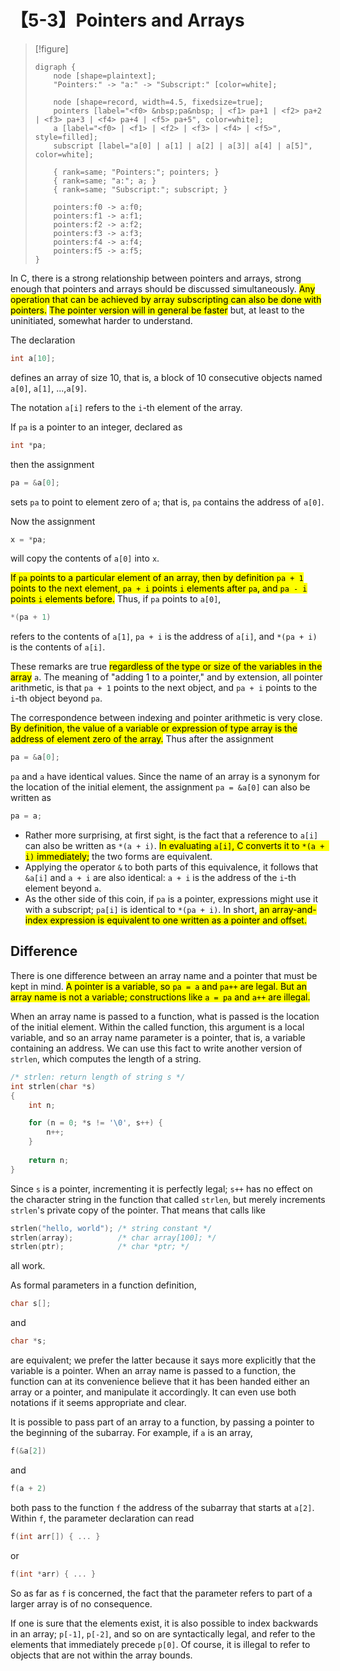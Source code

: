 # 【5-3】Pointers and Arrays

> [!figure]
>
> ```graphviz
> digraph {
>     node [shape=plaintext];
>     "Pointers:" -> "a:" -> "Subscript:" [color=white];
> 
>     node [shape=record, width=4.5, fixedsize=true];
>     pointers [label="<f0> &nbsp;pa&nbsp; | <f1> pa+1 | <f2> pa+2 | <f3> pa+3 | <f4> pa+4 | <f5> pa+5", color=white];
>     a [label="<f0> | <f1> | <f2> | <f3> | <f4> | <f5>", style=filled];
>     subscript [label="a[0] | a[1] | a[2] | a[3]| a[4] | a[5]", color=white];
> 
>     { rank=same; "Pointers:"; pointers; }
>     { rank=same; "a:"; a; }
>     { rank=same; "Subscript:"; subscript; }
> 
>     pointers:f0 -> a:f0;
>     pointers:f1 -> a:f1;
>     pointers:f2 -> a:f2;
>     pointers:f3 -> a:f3;
>     pointers:f4 -> a:f4;
>     pointers:f5 -> a:f5;
> }
> ```

In C, there is a strong relationship between pointers and arrays, strong enough that pointers and arrays should be discussed simultaneously. <mark>Any operation that can be achieved by array subscripting can also be done with pointers.</mark> <mark>The pointer version will in general be faster</mark> but, at least to the uninitiated, somewhat harder to understand.

The declaration

```c
int a[10];
```

defines an array of size 10, that is, a block of 10 consecutive objects named `a[0]`, `a[1]`, ...,`a[9]`.

The notation `a[i]` refers to the `i`-th element of the array.

If `pa` is a pointer to an integer, declared as

```c
int *pa;
```

then the assignment

```c
pa = &a[0];
```

sets `pa` to point to element zero of `a`; that is, `pa` contains the address of `a[0]`.

Now the assignment

```c
x = *pa;
```

will copy the contents of `a[0]` into `x`.

<mark>If `pa` points to a particular element of an array, then by definition `pa + 1` points to the next element, `pa + i` points `i` elements after `pa`, and `pa - i` points `i` elements before.</mark> Thus, if `pa` points to `a[0]`,

```c
*(pa + 1)
```

refers to the contents of `a[1]`, `pa + i` is the address of `a[i]`, and `*(pa + i)` is the contents of `a[i]`.

These remarks are true <mark>regardless of the type or size of the variables in the array</mark> `a`. The meaning of "adding 1 to a pointer," and by extension, all pointer arithmetic, is that `pa + 1` points to the next object, and `pa + i` points to the `i`-th object beyond `pa`.

The correspondence between indexing and pointer arithmetic is very close. <mark>By definition, the value of a variable or expression of type array is the address of element zero of the array.</mark> Thus after the assignment

```c
pa = &a[0];
```

`pa` and `a` have identical values. Since the name of an array is a synonym for the location of the initial element, the assignment `pa = &a[0]` can also be written as

```c
pa = a;
```

- Rather more surprising, at first sight, is the fact that a reference to `a[i]` can also be written as `*(a + i)`. <mark>In evaluating `a[i]`, C converts it to `*(a + i)` immediately;</mark> the two forms are equivalent.
- Applying the operator `&` to both parts of this equivalence, it follows that `&a[i]` and `a + i` are also identical: `a + i` is the address of the `i`-th element beyond `a`.
- As the other side of this coin, if `pa` is a pointer, expressions might use it with a subscript; `pa[i]` is identical to `*(pa + i)`. In short, <mark>an array-and-index expression is equivalent to one written as a pointer and offset.</mark>

## Difference

There is one difference between an array name and a pointer that must be kept in mind. <mark>A pointer is a variable, so `pa = a` and `pa++` are legal. But an array name is not a variable; constructions like `a = pa` and `a++` are illegal.</mark>

When an array name is passed to a function, what is passed is the location of the initial element. Within the called function, this argument is a local variable, and so an array name parameter is a pointer, that is, a variable containing an address. We can use this fact to write another version of `strlen`, which computes the length of a string.

```c
/* strlen: return length of string s */
int strlen(char *s)
{
    int n;

    for (n = 0; *s != '\0', s++) {
        n++;
    }
    
    return n;
}
```

Since `s` is a pointer, incrementing it is perfectly legal; `s++` has no effect on the character string in the function that called `strlen`, but merely increments `strlen`'s private copy of the pointer. That means that calls like

```c
strlen("hello, world"); /* string constant */
strlen(array);          /* char array[100]; */
strlen(ptr);            /* char *ptr; */
```

all work.

As formal parameters in a function definition,

```c
char s[];
```

and

```c
char *s;
```

are equivalent; we prefer the latter because it says more explicitly that the variable is a pointer. When an array name is passed to a function, the function can at its convenience believe that it has been handed either an array or a pointer, and manipulate it accordingly. It can even use both notations if it seems appropriate and clear.

It is possible to pass part of an array to a function, by passing a pointer to the beginning of the subarray. For example, if `a` is an array,

```c
f(&a[2])
```

and

```c
f(a + 2)
```

both pass to the function `f` the address of the subarray that starts at `a[2]`. Within `f`, the parameter declaration can read

```c
f(int arr[]) { ... }
```

or

```c
f(int *arr) { ... }
```

So as far as `f` is concerned, the fact that the parameter refers to part of a larger array is of no consequence.

If one is sure that the elements exist, it is also possible to index backwards in an array; `p[-1]`, `p[-2]`, and so on are syntactically legal, and refer to the elements that immediately precede `p[0]`. Of course, it is illegal to refer to objects that are not within the array bounds.
